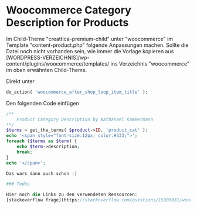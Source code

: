 # Woocommerce Category Description for Products

Im Child-Theme "creattica-premium-child" unter "woocommerce" im Template "content-product.php"
folgende Anpassungen machen. Sollte die Datei noch nicht vorhanden sein, wie immer die Vorlage
kopieren aus [WORDPRESS-VERZEICHNIS]/wp-content/plugins/woocommerce/templates/ ins Verzeichnis "woocommerce"
im oben erwähnten Child-Theme.

Direkt unter 
```php
do_action( 'woocommerce_after_shop_loop_item_title' );
```

Den folgenden Code einfügen
```php
/**
    Product Category Description by Nathanael Kammermann
**/
$terms = get_the_terms( $product->ID, 'product_cat' );
echo '<span style="font-size:12px; color:#333;">';
foreach ($terms as $term) {
    echo $term->description;
    break;
}
echo '</span>';

Das wars dann auch schon :)

### Todos

Hier noch die Links zu den verwendeten Ressourcen:
[stackoverflow frage](https://stackoverflow.com/questions/15303031/woocommerce-get-category-for-product-page)
